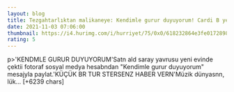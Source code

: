```yaml
--- 
layout: blog
title: Tezgahtarlıktan malikaneye: Kendimle gurur duyuyorum! Cardi B yeni ev aldı
date: 2021-11-03 07:06:00
thumbnail: https://i4.hurimg.com/i/hurriyet/75/0x0/618232864e3fe01728982059.jpg
rating: 5
---
```

p&gt;'KENDMLE GURUR DUYUYORUM'Satn ald saray yavrusu yeni evinde çektii fotoraf sosyal medya hesabndan "Kendimle gurur duyuyorum" mesajyla paylat.'KÜÇÜK BR TUR STERSENZ HABER VERN'Müzik dünyasnn, lük… [+6239 chars]